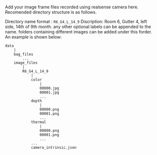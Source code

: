 Add your image frame files recorded using realsense camera here.
Recomended directory structure is as follows.

Directory name format : `R6_G4_L_14_9`
Discription: Room 6, Gutter 4, left side, 14th of 9th month. any other optional labels can be appended to the name.
folders containing different images can be added under this forder. An example is shown below:

```
data
    |
    bag_files
        ...
    image_files
        |
        R6_G4_L_14_9
            |
            color
                |
                00000.jpg
                00001.jpg
                ...
            depth
                |
                00000.png
                00001.png
                ...
            thermal
                |
                00000.png
                00001.png
                ...
            ...
            camera_intrinsic.json
```

